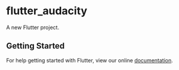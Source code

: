 # flutter_audacity

A new Flutter project.

## Getting Started

For help getting started with Flutter, view our online
[documentation](https://flutter.io/).
